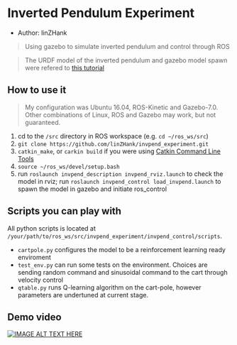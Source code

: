 # Inverted Pendulum Experiment
* Author: linZHank
> Using gazebo to simulate inverted pendulum and control through ROS

> The URDF model of the inverted pendulum and gazebo model spawn were refered to [this tutorial](http://gazebosim.org/tutorials?tut=ros_urdf&cat=connect_ros)

## How to use it
> My configuration was Ubuntu 16.04, ROS-Kinetic and Gazebo\-7.0. Other combinations of Linux, ROS and Gazebo may work, but not guaranteed.
1. cd to the `/src` directory in ROS workspace \(e.g. `cd ~/ros_ws/src`\)
2. `git clone https://github.com/linZHank/invpend_experiment.git`
3. `catkin_make`, or `carkin build` if you were using [Catkin Command Line Tools](https://catkin-tools.readthedocs.io/en/latest/)
4. `source ~/ros_ws/devel/setup.bash`
5. run `roslaunch invpend_description invpend_rviz.launch` to check the model in rviz;
   run `roslaunch invpend_control load_invpend.launch` to spawn the model in gazebo and initiate ros_control

## Scripts you can play with
All python scripts is located at `/your/path/to/ros_ws/src/invpend_experiment/invpend_control/scripts`.
- `cartpole.py` configures the model to be a reinforcement learning ready enviroment
- `test_env.py` can run some tests on the environment. Choices are sending random command and sinusoidal command to the cart through velocity control
- `qtable.py` runs Q-learning algorithm on the cart-pole, however parameters are undertuned at current stage.

## Demo video
[![IMAGE ALT TEXT HERE](https://img.youtube.com/vi/VIDEOID/0.jpg)](https://www.youtube.com/watch?v=VIDEOID)